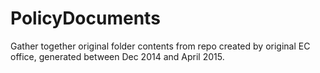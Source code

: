 # PolicyDocuments

Gather together original folder contents from repo created by original EC office, generated between Dec 2014 and April 2015.
